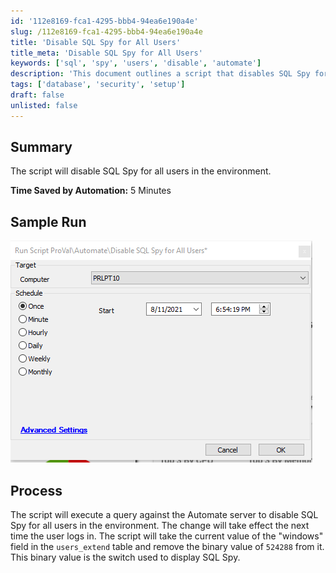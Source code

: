 ```yaml
---
id: '112e8169-fca1-4295-bbb4-94ea6e190a4e'
slug: /112e8169-fca1-4295-bbb4-94ea6e190a4e
title: 'Disable SQL Spy for All Users'
title_meta: 'Disable SQL Spy for All Users'
keywords: ['sql', 'spy', 'users', 'disable', 'automate']
description: 'This document outlines a script that disables SQL Spy for all users in a ConnectWise Automate environment. It executes a query against the Automate server to modify user settings, ensuring that the change takes effect upon the next user login.'
tags: ['database', 'security', 'setup']
draft: false
unlisted: false
---
```


## Summary

The script will disable SQL Spy for all users in the environment.

**Time Saved by Automation:** 5 Minutes

## Sample Run

![Sample Run](../../../static/img/docs/112e8169-fca1-4295-bbb4-94ea6e190a4e/image_1.png)

## Process

The script will execute a query against the Automate server to disable SQL Spy for all users in the environment. The change will take effect the next time the user logs in. The script will take the current value of the "windows" field in the `users_extend` table and remove the binary value of `524288` from it. This binary value is the switch used to display SQL Spy.

